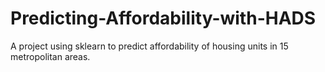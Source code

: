 # Predicting-Affordability-with-HADS

A project using sklearn to predict affordability of housing units in 15 metropolitan areas.
